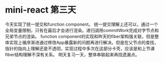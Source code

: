 # mini-react 第三天

今天实现了统一提交和function component。
统一提交理解上还可以，通过一个全局变量限制，只有在最后才会进行渲染。递归调用commitWork完成对字节点和兄弟节点的渲染。
function component的实现和昨天的fiber架构强关联，但是整体实现上循序渐进通过修改App暴露新的问题再进行解决。但是在父节点的查找，指针的指向上理解还是不透彻，实现过程中多次在这部分卡壳，应该是和上节课fiber结构理解不深有关系。
明天复习一天，整体串联起来再找遗漏点。